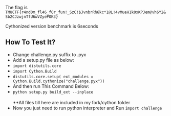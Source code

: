 The flag is `TMUCTF{r4nd0m_fl46_f0r_fun!_SzC!$JvnbrRh6kc*1@L!4vMueH1k0xKPJem@vh6Y2&Sb2CJzwjnTfU6wVZyePOK3}`

Cythonized version benchmark is  6seconds
## How To Test It?
- Change challenge.py suffix to .pyx
- Add a setup.py file as below:
- `import distutils.core`
- `import Cython.Build`
- `distutils.core.setup(
    ext_modules = Cython.Build.cythonize("challenge.pyx"))`
- And then run This Command Below:
- `python setup.py build_ext --inplace`<br>
<br>**All files till here are included in my fork/cython folder
- Now you just need to run python interpreter and Run `import challenge`

